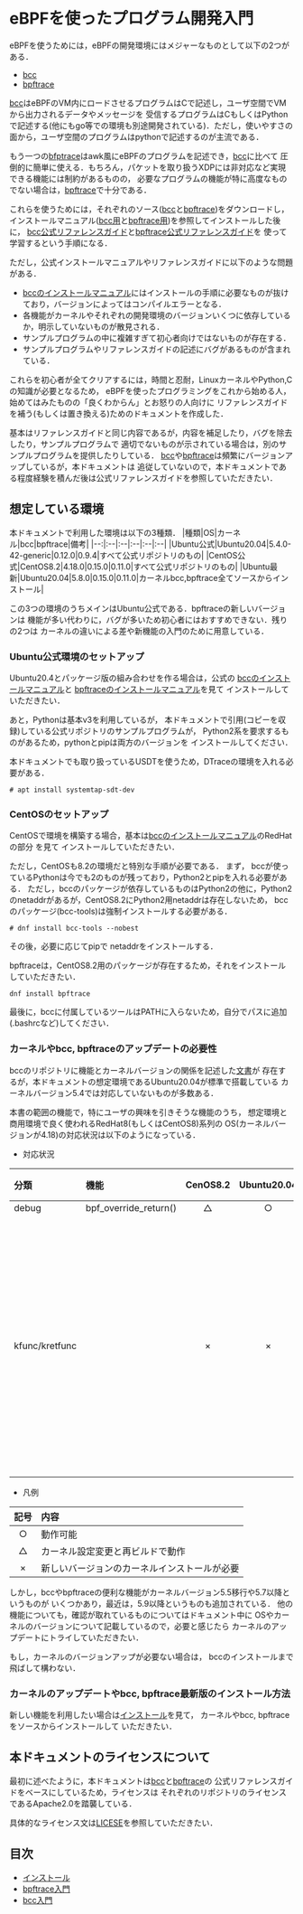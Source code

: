 # eBPFを使ったプログラム開発入門

eBPFを使うためには，eBPFの開発環境にはメジャーなものとして以下の2つがある．
- [bcc][bcc]
- [bpftrace][bpftrace]

[bcc][bcc]はeBPFのVM内にロードさせるプログラムはCで記述し，ユーザ空間でVMから出力されるデータやメッセージを
受信するプログラムはCもしくはPythonで記述する(他にもgo等での環境も別途開発されている)．ただし，使いやすさの
面から，ユーザ空間のプログラムはpythonで記述するのが主流である．

もう一つの[bfptrace][bpftrace]はawk風にeBPFのプログラムを記述でき，[bcc][bcc]に比べて
圧倒的に簡単に使える．もちろん，パケットを取り扱うXDPには非対応など実現できる機能には制約があるものの，
必要なプログラムの機能が特に高度なものでない場合は，[bpftrace][bpftrace]で十分である．

これらを使うためには，それぞれのソース([bcc][bcc]と[bpftrace][bpftrace])をダウンロードし，
インストールマニュアル([bcc用][bcc-install]と[bpftrace用][bpftrace-install])を参照してインストールした後に，
[bcc公式リファレンスガイド][bcc-ref-guide]と[bpftrace公式リファレンスガイド][bpftrace-ref-guide]を
使って学習するという手順になる．

ただし，公式インストールマニュアルやリファレンスガイドに以下のような問題がある．
- [bccのインストールマニュアル][bcc-install]にはインストールの手順に必要なものが抜けており，バージョンによってはコンパイルエラーとなる．
- 各機能がカーネルやそれぞれの開発環境のバージョンいくつに依存しているか，明示していないものが散見される．
- サンプルプログラムの中に複雑すぎて初心者向けではないものが存在する．
- サンプルプログラムやリファレンスガイドの記述にバグがあるものが含まれている．

これらを初心者が全てクリアするには，時間と忍耐，LinuxカーネルやPython,Cの知識が必要となるため，
eBPFを使ったプログラミングをこれから始める人，始めてはみたものの「良くわからん」とお怒りの人向けに
リファレンスガイドを補う(もしくは置き換える)ためのドキュメントを作成した．

基本はリファレンスガイドと同じ内容であるが，内容を補足したり，バグを除去したり，サンプルプログラムで
適切でないものが示されている場合は，別のサンプルプログラムを提供したりしている．
[bcc][bcc]や[bpftrace][bpftrace]は頻繁にバージョンアップしているが，本ドキュメントは
追従していないので，本ドキュメントである程度経験を積んだ後は公式リファレンスガイドを参照していただきたい．

## 想定している環境
本ドキュメントで利用した環境は以下の3種類．
|種類|OS|カーネル|bcc|bpftrace|備考|
|--:|:--|:--|:--|:--|:--|
|Ubuntu公式|Ubuntu20.04|5.4.0-42-generic|0.12.0|0.9.4|すべて公式リポジトリのもの|
|CentOS公式|CentOS8.2|4.18.0|0.15.0|0.11.0|すべて公式リポジトリのもの|
|Ubuntu最新|Ubuntu20.04|5.8.0|0.15.0|0.11.0|カーネルbcc,bpftrace全てソースからインストール|

この3つの環境のうちメインはUbuntu公式である．bpftraceの新しいバージョンは
機能が多い代わりに，バグが多いため初心者にはおすすめできない．残りの2つは
カーネルの違いによる差や新機能の入門のために用意している．

### Ubuntu公式環境のセットアップ
Ubuntu20.4とパッケージ版の組み合わせを作る場合は，公式の
[bccのインストールマニュアル][bcc-install]と
[bpftraceのインストールマニュアル][bpftrace-install]を見て
インストールしていただきたい．

あと，Pythonは基本v3を利用しているが，
本ドキュメントで引用(コピーを収録)している公式リポジトリのサンプルプログラムが，
Python2系を要求するものがあるため，pythonとpipは両方のバージョンを
インストールしてください．

本ドキュメントでも取り扱っているUSDTを使うため，DTraceの環境を入れる必要がある．
```
# apt install systemtap-sdt-dev
```

### CentOSのセットアップ
CentOSで環境を構築する場合，基本は[bccのインストールマニュアル][bcc-install]のRedHatの部分
を見て
インストールしていただきたい．

ただし，CentOSも8.2の環境だと特別な手順が必要である．
まず，
bccが使っているPythonは今でも2のものが残っており，Python2とpipを入れる必要がある．
ただし，bccのパッケージが依存しているものはPython2の他に，Python2のnetaddrがあるが，CentOS8.2にPython2用netaddrは存在しないため，
bccのパッケージ(bcc-tools)は強制インストールする必要がある．
```
# dnf install bcc-tools --nobest
```

その後，必要に応じてpipで
netaddrをインストールする．

bpftraceは，CentOS8.2用のパッケージが存在するため，それをインストールしていただきたい．
```
dnf install bpftrace
```

最後に，bccに付属しているツールはPATHに入らないため，自分でパスに追加(.bashrcなど)してください．

### カーネルやbcc, bpftraceのアップデートの必要性
bccのリポジトリに機能とカーネルバージョンの関係を記述した[文書][kernel-version]が
存在するが，本ドキュメントの想定環境であるUbuntu20.04が標準で搭載している
カーネルバージョン5.4では対応していないものが多数ある．

本書の範囲の機能で，特にユーザの興味を引きそうな機能のうち，
想定環境と商用環境で良く使われるRedHat8(もしくはCentOS8)系列の
OS(カーネルバージョンが4.18)の対応状況は以下のようになっている．

- 対応状況

|分類 |機能 | CenOS8.2 | Ubuntu20.04 |備考|
|:--|:--|:--:|:--:|:--|
|debug | bpf_override_return() | △ | ○ ||
|kfunc/kretfunc| |×|×|関連ツールのビルドとインストールも必要|

- 凡例

|記号| 内容|
|:--:|:--|
|○| 動作可能 |
|△| カーネル設定変更と再ビルドで動作|
|×| 新しいバージョンのカーネルインストールが必要|

しかし，bccやbpftraceの便利な機能がカーネルバージョン5.5移行や5.7以降というものが
いくつかあり，最近は，5.9以降というものも追加されている．
他の機能についても，確認が取れているものについてはドキュメント中に
OSやカーネルのバージョンについて記載しているので，必要と感じたら
カーネルのアップデートにトライしていただきたい．

もし，カーネルのバージョンアップが必要ない場合は，
bccのインストールまで飛ばして構わない．

### カーネルのアップデートやbcc, bpftrace最新版のインストール方法
新しい機能を利用したい場合は[インストール][install]を見て，
カーネルやbcc, bpftraceをソースからインストールして
いただきたい．

## 本ドキュメントのライセンスについて
最初に述べたように，本ドキュメントは[bcc][bcc]と[bpftrace][bpftrace]の
公式リファレンスガイドをベースにしているため，ライセンスは
それぞれのリポジトリのライセンスであるApache2.0を踏襲している．

具体的なライセンス文は[LICESE][license]を参照していただきたい．



## 目次
- [インストール][install]
- [bpftrace入門][bpftrace-intro]
- [bcc入門][bcc-intro]



<!-- 参考文献リスト -->
[bpftrace]: <https://github.com/iovisor/bpftrace> "bpftrace"
[bpftrace-ref-guide]: <https://github.com/iovisor/bpftrace/blob/master/docs/reference_guide.md>  "bpftrace公式リファレンスガイド"
[bpftrace-install]: <https://github.com/iovisor/bpftrace/blob/master/INSTALL.md> "bpftraceインストールマニュアル"
[bcc]: https://github.com/iovisor/bcc "bcc"
[bcc-install]: <https://github.com/iovisor/bcc/blob/master/INSTALL.md> "bccインストールマニュアル"
[bcc-ref-guide]: <https://github.com/iovisor/bcc/blob/master/docs/reference_guide.md> "bcc公式リファレンスガイド"
[kernel-version]: <https://github.com/iovisor/bcc/blob/master/docs/kernel-versions.md> "bccの機能と利用可能なカーネルバージョンの対応関係"
[install]: <INSTALL.md> "インストールドキュメント"
[license]: <LICENSE> "ライセンスファイル"
[bpftrace-intro]: <bpftrace/README.md> "bpftrace入門"
[bcc-intro]: <bcc/README.md> "bcc入門"



